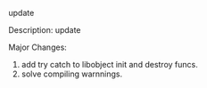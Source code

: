 update

Description:
update

Major Changes:
1. add try catch to libobject init and destroy funcs.
2. solve compiling warnnings.